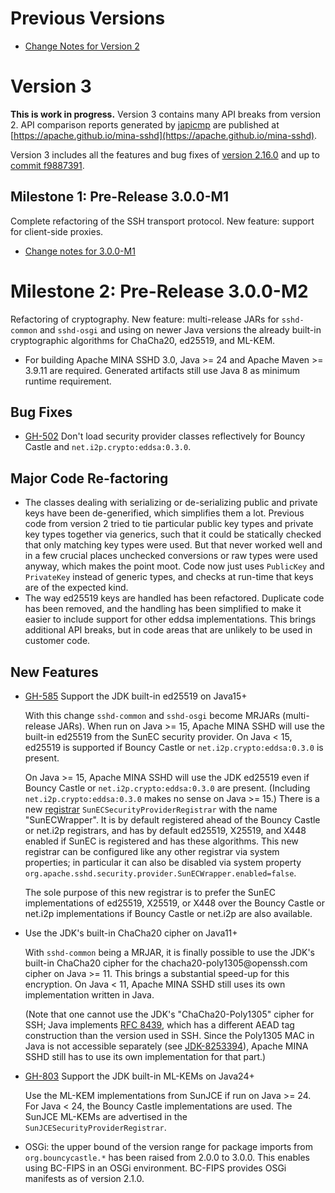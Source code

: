 # Previous Versions

* [Change Notes for Version 2](./docs/changes/version2.md)

# Version 3

**This is work in progress.**  Version 3 contains many API breaks from version 2. API comparison reports
generated by [japicmp](https://siom79.github.io/japicmp) are published at
[https://apache.github.io/mina-sshd](https://apache.github.io/mina-sshd).

Version 3 includes all the features and bug fixes of [version 2.16.0](./docs/changes/2.16.0.md) and up to
[commit f9887391](https://github.com/apache/mina-sshd/blob/f9887391/CHANGES.md#planned-for-next-version).

## Milestone 1: Pre-Release 3.0.0-M1

Complete refactoring of the SSH transport protocol. New feature: support for client-side proxies.

* [Change notes for 3.0.0-M1](./docs/changes/3.0.0-M1.md)

# Milestone 2: Pre-Release 3.0.0-M2

Refactoring of cryptography. New feature: multi-release JARs for `sshd-common` and `sshd-osgi` and using on
newer Java versions the already built-in cryptographic algorithms for ChaCha20, ed25519, and ML-KEM.

* For building Apache MINA SSHD 3.0, Java >= 24 and Apache Maven >= 3.9.11 are required. Generated artifacts
  still use Java 8 as minimum runtime requirement.

## Bug Fixes

* [GH-502](https://github.com/apache/mina-sshd/issues/502) Don't load security provider classes reflectively
  for Bouncy Castle and `net.i2p.crypto:eddsa:0.3.0`.

## Major Code Re-factoring

* The classes dealing with serializing or de-serializing public and private keys have been de-generified,
  which simplifies them a lot. Previous code from version 2 tried to tie particular public key types and
  private key types together via generics, such that it could be statically checked that only matching key
  types were used. But that never worked well and in a few crucial places unchecked conversions or raw
  types were used anyway, which makes the point moot. Code now just uses `PublicKey` and `PrivateKey` instead
  of generic types, and checks at run-time that keys are of the expected kind.
* The way ed25519 keys are handled has been refactored. Duplicate code has been removed, and the handling
  has been simplified to make it easier to include support for other eddsa implementations. This brings
  additional API breaks, but in code areas that are unlikely to be used in customer code.

## New Features

* [GH-585](https://github.com/apache/mina-sshd/issues/585) Support the JDK built-in ed25519 on Java15+

  With this change `sshd-common` and `sshd-osgi` become MRJARs (multi-release JARs). When run on Java >= 15,
  Apache MINA SSHD will use the built-in ed25519 from the SunEC security provider. On Java < 15, ed25519 is
  supported if Bouncy Castle or `net.i2p.crypto:eddsa:0.3.0` is present.

  On Java >= 15, Apache MINA SSHD will use the JDK ed25519 even if Bouncy Castle or `net.i2p.crypto:eddsa:0.3.0`
  are present. (Including `net.i2p.crypto:eddsa:0.3.0` makes no sense on Java >= 15.) There is a new
  [registrar](./docs/security-providers.md) `SunECSecurityProviderRegistrar` with the name "SunECWrapper". It
  is by default registered ahead of the Bouncy Castle or net.i2p registrars, and has by default ed25519,
  X25519, and X448 enabled if SunEC is registered and has these algorithms. This new registrar can be 
  configured like any other registrar via system properties; in particular it can also be disabled via system
  property `org.apache.sshd.security.provider.SunECWrapper.enabled=false`.

  The sole purpose of this new registrar is to prefer the SunEC implementations of ed25519, X25519, or X448 over
  the Bouncy Castle or net.i2p implementations if Bouncy Castle or net.i2p are also available.

* Use the JDK's built-in ChaCha20 cipher on Java11+

  With `sshd-common` being a MRJAR, it is finally possible to use the JDK's built-in ChaCha20 cipher for the
  chacha20-poly1305@<!-- -->openssh.com cipher on Java >= 11. This brings a substantial speed-up for this
  encryption. On Java < 11, Apache MINA SSHD still uses its own implementation written in Java.
  
  (Note that one cannot use the JDK's "ChaCha20-Poly1305" cipher for SSH; Java implements
  [RFC 8439](https://datatracker.ietf.org/doc/html/rfc8439), which has a different AEAD tag construction than
  the version used in SSH. Since the Poly1305 MAC in Java is not accessible separately (see
  [JDK-8253394](https://bugs.openjdk.org/browse/JDK-8253394)), Apache MINA SSHD still has to use its own
  implementation for that part.)

* [GH-803](https://github.com/apache/mina-sshd/issues/803) Support the JDK built-in ML-KEMs on Java24+

  Use the ML-KEM implementations from SunJCE if run on Java >= 24. For Java < 24, the Bouncy Castle implementations
  are used. The SunJCE ML-KEMs are advertised in the `SunJCESecurityProviderRegistrar`.

* OSGi: the upper bound of the version range for package imports from `org.bouncycastle.*` has been raised from 2.0.0
  to 3.0.0. This enables using BC-FIPS in an OSGi environment. BC-FIPS provides OSGi manifests as of version 2.1.0.

